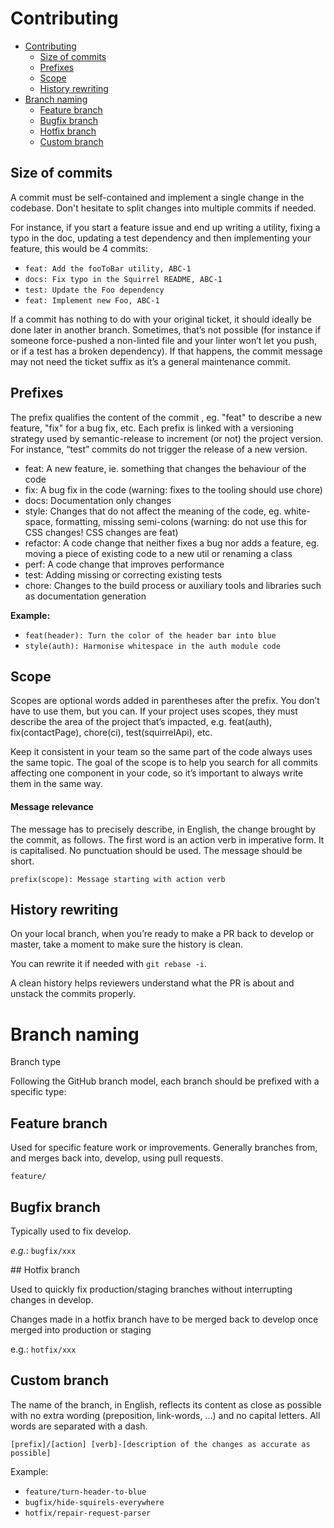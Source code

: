 # Contributing

- [Contributing](#contributing)
  * [Size of commits](#size-of-commits)
  * [Prefixes](#prefixes)
  * [Scope](#scope)
  * [History rewriting](#history-rewriting)
- [Branch naming](#branch-naming)
  * [Feature branch](#feature-branch)
  * [Bugfix branch](#bugfix-branch)
  * [Hotfix branch](#hotfix-branch)
  * [Custom branch](#custom-branch)

## Size of commits

A commit must be self-contained and implement a single change in the codebase.
Don't hesitate to split changes into multiple commits if needed.

For instance, if you start a feature issue and end up writing a utility, fixing a typo in the doc, updating a test dependency and then implementing your feature, this would be 4 commits:

* `feat: Add the fooToBar utility, ABC-1`
* `docs: Fix typo in the Squirrel README, ABC-1`
* `test: Update the Foo dependency`
* `feat: Implement new Foo, ABC-1`

If a commit has nothing to do with your original ticket, it should ideally be done later in another branch. Sometimes, that’s not possible (for instance if someone force-pushed a non-linted file and your linter won’t let you push, or if a test has a broken dependency). If that happens, the commit message may not need the ticket suffix as it’s a general maintenance commit.

## Prefixes

The prefix qualifies the content of the commit , eg. "feat" to describe a new feature, "fix" for a bug fix, etc.
Each prefix is linked with a versioning strategy used by semantic-release to increment (or not) the project version. For instance, “test” commits do not trigger the release of a new version.

* feat: A new feature, ie. something that changes the behaviour of the code
* fix: A bug fix in the code (warning: fixes to the tooling should use chore)
* docs: Documentation only changes
* style: Changes that do not affect the meaning of the code, eg. white-space, formatting, missing semi-colons (warning: do not use this for CSS changes! CSS changes are feat)
* refactor: A code change that neither fixes a bug nor adds a feature, eg. moving a piece of existing code to a new util or renaming a class
* perf: A code change that improves performance
* test: Adding missing or correcting existing tests
* chore: Changes to the build process or auxiliary tools and libraries such as documentation generation

**Example:**

- `feat(header): Turn the color of the header bar into blue`
- `style(auth): Harmonise whitespace in the auth module code`

## Scope

Scopes are optional words added in parentheses after the prefix. You don’t have to use them, but you can. If your project uses scopes, they must describe the area of the project that’s impacted, e.g. feat(auth), fix(contactPage), chore(ci), test(squirrelApi), etc.

Keep it consistent in your team so the same part of the code always uses the same topic. The goal of the scope is to help you search for all commits affecting one component in your code, so it’s important to always write them in the same way.

#### Message relevance

The message has to precisely describe, in English, the change brought by the commit, as follows. The first word is an action verb in imperative form. It is capitalised. No punctuation should be used. The message should be short.

```
prefix(scope): Message starting with action verb
```

## History rewriting

On your local branch, when you’re ready to make a PR back to develop or master, take a moment to make sure the history is clean.

You can rewrite it if needed with `git rebase -i`.

A clean history helps reviewers understand what the PR is about and unstack the commits properly.


# Branch naming

Branch type

Following the GitHub branch model, each branch should be prefixed with a specific type:

## Feature branch

Used for specific feature work or improvements. Generally branches from, and merges back into, develop, using pull requests.

`feature/`

## Bugfix branch

Typically used to fix develop.

_e.g._: `bugfix/xxx`

## Hotfix branch

Used to quickly fix production/staging branches without interrupting changes in develop.

Changes made in a hotfix branch have to be merged back to develop once merged into production or staging

e.g.: `hotfix/xxx`


## Custom branch

The name of the branch, in English, reflects its content as close as possible with no extra wording (preposition, link-words, …) and no capital letters. All words are separated with a dash.

`[prefix]/[action] [verb]-[description of the changes as accurate as possible]`

Example:

* `feature/turn-header-to-blue`
* `bugfix/hide-squirels-everywhere`
* `hotfix/repair-request-parser`
